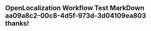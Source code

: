<properties
ms.topic="hero-topic"
ms.test1="hero-topic"
ms.test2="test"/>

## OpenLocalization Workflow Test MarkDown aa09a8c2-00c8-4d5f-973d-3d04109ea803 thanks!
